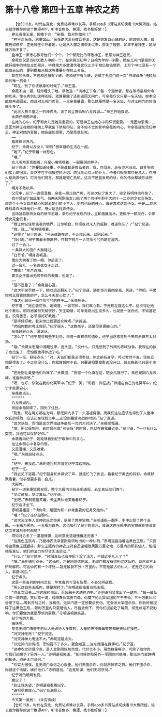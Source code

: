# 第十八卷 第四十五章 神农之药
        【告知书友，时代在变化，免费站点难以长存，手机app多书源站点切换看书大势所趋，站长给你推荐的这个换源APP，听书音色多、换源、找书都好使！】
       神王高坐王座，俯瞰下方：“余薇，我对你如何？”
       “神王对余薇，恩重如山。”余薇跪伏着恭敬回答着，这是她发自心底的话，前世她入魔，疯魔宛如修罗，正是神王引导着她，让她从入魔之境恢复过来，恢复了理智，如果不是神王，她早就万劫不复了。
       且神王一直悉心教导他们一个个，个个都无比的尊敬神王，愿意为神王赴死。
       余薇仅仅是当初无数人中的一个，在余薇当初拜了吕祖为师的一刹那，她在无间门掌控的无数奸细中的地位立即飙升，毕竟绝大多数潜伏者仅仅止步于地仙散仙境界，上万个中也没有一个能成天仙的，更别提和吕祖这等重要存在拉上关系。
       现在的余薇，不但和吕祖有关联，还和纪宁有关联，更成了无间门这一次‘界域战争’扭转战局的唯一机会！
       “现在，到了你该献身的时候了。”神王道。
       余薇不由一颤，随即埋头于地，恭敬道：“请神王下令。”每一个潜伏者，都在等待最后命令的到来，像长青剑仙这种还好，就算暴露了还能逃回无间门，可余薇仅仅只是一名天仙，根本没能耐再逃回去，而且对无间门而言，一旦余薇暴露，那么她虽然是一名天仙，可对无间门的价值就小多了。
       “此次人族三皇之一的神农氏，派了云尘真仙到八龙云城……”神王开始叙说。
       余薇仔细聆听着。
       在她的心中，纪宁和女儿是她最重要的，可是神王在她心中同样很重要。一是因为恩情，二是因为神王在她的魂魄上早就留下禁制印记，会不知不觉的影响余薇的内心，令余薇越加信任神王，神王对她的恩情，她会越加感恩，乃至愿意赴死。
       ……
       紫霞珠世界内。
       纪宁、余薇以及女儿‘明月’很幸福的生活在一起。
       “跪下。”纪宁带着一丝怒色。
       “哦。”
       女儿明月乖乖跪着，只是小嘴嗫嚅着，一副要哭的样子。
       纪宁怒道：“你要知道轻重，不是谁都是修仙者的，我，你母亲，还有你木叔叔、白爷爷他们实力都很高，自然不在乎你操控的火焰。而我明心岛上的仆人、侍者们很多都只是凡人，你用火焰戏弄他们，可对他们而言，那就是死亡危机。这次不是我发现的快，你的侍女都被你烧死了。”
       明月不敢吭声。
       父母中，纪宁一直很温和，余薇一般比较严厉。可这次纪宁发火了，完全将明月给吓住了。
       也不怪纪宁如此生气，前两天刚刚给女儿挑了两个同样年龄不大的十一二岁的少女当侍女，那两个小侍女自然精心照顾着她们的小主人，明月也玩的开心，很是喜欢这两侍女。于是……竟然像戏弄白水泽他们一样，用火焰去戏弄侍女。
       当场就将那侍女烧的惨不忍睹，幸亏纪宁发现的快，立即施展法术，更赐予一颗灵丹，令那侍女完全恢复。
       “我让你记住修仙者的境界，让你明白，你现在对凡人的威胁，难道你忘了？”纪宁怒道。
       “我，我……”明月嗫嚅着。
       “还哭？”纪宁怒道，“今天就跪在这，不让你起来，就别起来。”
       “我们走。”纪宁带着余薇离开，只剩下明月一人可怜兮兮的跪在屋内。
       过了一会儿。
       一条巨大的雪白大狗路过。
       “白爷爷。”明月连喊道。
       雪白大狗看了她一眼，尔后走了。
       过一会儿，一名青衣女子走过。
       “青姨！”明月连喊。
       青衣女子露出无可奈何的表情，也走了。
       ……
       “是不是重了？”余薇担心道。
       “这次不惩罚她一下，她以后还翻天了。”纪宁怒道，随即惊诧看向余薇，笑道，“师姐，平常你可比我管她管的严，怎么今天却心软了。”
       “看这小家伙一幅可怜兮兮的样子……”余薇摇头。
       纪宁道：“她在装可怜，她知道，一装可怜，我们就心软。于是现在就这么干。这次得让她吃个教训。明月她虽然天赋很好，天生聪慧，可毕竟刚出生没多久，也就是一张白纸，不知道轻重，没有善恶，必须得好好教她。”
       “是得好好教，看来你比我更适合教呢。”余薇道。
       “师姐你教的可比我好。”纪宁摇头，“这教孩子，还是母亲更细心的。”
       余薇轻轻点头，没说话。
       “怎么了？”纪宁觉得有些不对劲，毕竟一直相依的道侣，纪宁当然感觉到今天的余薇不太对劲。
       “哦。”余薇从思绪中清醒过来，摇头道，“没什么，只是想到了外面的界域战争。我现在的孩子也出生了，恐怕我也得参战了吧。”
       纪宁一怔，轻轻点头：“对，天仙们都是必须参战，你之前有身孕，可以暂时不去。现在恐怕是得去了。不过也没什么，你就算暂时不去，只要道祖夏皇那边没开口，暂且拖着也只是小事情。”
       “还是别让夏皇他们为难了。”余薇道，“我留一个化身在这，陪女儿就行了。我还是回八龙云城，准备参战吧。”
       “嗯，也好，你就在我的北冥军中。”纪宁一笑，“和我一同征战。”师姐在自己的北冥军中，纪宁才能更安心。
       余薇也点头。
       ******
       八龙云城内。
       师姐余薇回来了，回到了住处。
       “别急，现在两方都在对峙，那无间门多了一头道祖傀儡。而我们这边应该也得到了人皇神农氏的帮助，应该还在谋划当中……还没到最后决战的时刻。”纪宁说道。
       “这次决战，恐怕是这次界域战争最后一次的大对决了。”余薇感慨道。
       “嗯，所以很危险，到时候形成‘刑天阵’的时候，你就在离我最近处。”纪宁道，“一旦有什么突变，我也可以保护好你。”
       余薇看向纪宁，她能够看到纪宁眼神中的关心。
       这让余薇心中复杂的很。
       又是温暖，又是难受。
       “嗯。”余薇轻轻点头。
       ……
       “纪宁，来我这。”赤明道祖的声音在纪宁耳边响起。
       纪宁一怔。
       “我去见下道祖。”纪宁起身和余薇说了声，就连忙飞了出去，看着纪宁离去的背影，余薇默默看着，似乎想要多看一会儿。
       大殿内。
       纪宁一进来便惊愕发现，整个大殿内只有赤明道祖、云尘真仙他们两个。
       “见过道祖，见过真仙。”纪宁道。
       “坐吧。”赤明道祖笑着，云尘真仙也笑看着纪宁。
       纪宁这才坐下。
       赤明道祖道：“请你来，是因为有一非常重要的任务交给你。”
       “哦？”纪宁连仔细聆听。
       “这次云尘奉人皇神农氏之命来，是带了两样宝物。”赤明道祖一翻手，手中出现了两个玉瓶，一玉瓶为黑色，一玉瓶为白色，这也吸引了纪宁的目光，难道这两玉瓶中的宝物就能够改变这次界域战争的战局？
       须知对方多了一道祖傀儡，这玩意比道祖傀儡还厉害？
       “这黑色玉瓶内，乃是神农氏辛苦刚刚研制出的一种仙药。”赤明道祖指着这黑色玉瓶，“只要将这黑色玉瓶捏碎，那么玉瓶内的神农之药会迅速幅散周围万里之地，万里内的所有仙人，包括纯阳真仙，他们的法力将尽皆无法调动。”
       “什么？”纪宁惊呼，“纯阳真仙也会中招？没了法力，不就近乎凡人了？”
       “嗯。”赤明道祖点头，“这仙药，乃是刚刚炼制出，无间门都没有得到过这仙药，自然谈不上研制解药。可这仙药有一个坏处……就是敌我不分！万里内，不管是敌方的仙人，还是己方的仙人，都要中招。”
       纪宁点头。
       这是一些毒药的共同之处，毕竟毒药可没有智慧，不会分辨敌我。
       “所以这白色玉瓶内，便是解药了。”赤明道祖指着白色玉瓶。
       “你此次回去……将这解药倒出，尽皆融于这葫芦酒中。”赤明道祖又拿出了一葫芦，“每一散仙只需一滴药酒，天仙需十滴，纯阳真仙需要百滴。你麾下的北冥军团的三千天仙、三十万散仙尽皆喝下后……等到开战之时，我相信，无间门是一定想要杀死你，定会派大军围杀你。你到时候捏碎了这黑色玉瓶……顿时万里内只要是仙人，尽皆会倒下，而你们提前吃了解药，却是丝毫不受影响，你们要做的就是尽情的屠戮。”赤明道祖微笑道。
       纪宁听的大喜。
       痛快啊。
       毕竟无间门阵营中的仙人是占绝大多数的，大量的天神傀儡等等都是天仙在操控。
       “对天神无用？”纪宁问道。
       “对天神神力用途不大。”赤明道祖点头。
       “以无间门的情报，恐怕要不了多久，就会知道……这东西落在我手吧。”纪宁道。
       “这神农之药很珍贵，是人皇刚刚炼制而成，代价也不小。虽然数量稀少，可除了给你的，可我们还赐予了另外一人。”赤明道祖笑道，“到时候你和另外一军团同时使用，那无间门就算明明知道，也是无可奈何。”
       “你实力很强，且无间门杀你之心极重。他们来围杀你，你就用神农之药。他们不围杀你，你就逐个击破，横扫他们。”赤明道祖，“这是阳谋，他们无可奈何。”
       纪宁听的眼睛发亮。
       赢定了！
       “别让我失望。”赤明道祖看着纪宁。
       “道祖尽管放心。”纪宁充满信心。
       ******
       今天第一章到！（未完待续）
       【告知书友，时代在变化，免费站点难以长存，手机app多书源站点切换看书大势所趋，站长给你推荐的这个换源APP，听书音色多、换源、找书都好使！】